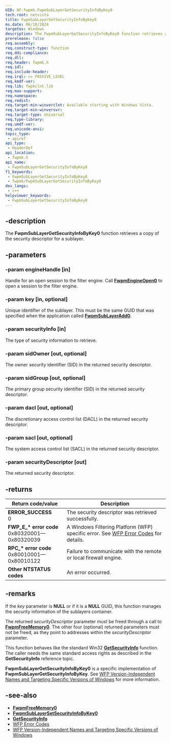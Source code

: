 ```yaml
---
UID: NF:fwpmk.FwpmSubLayerGetSecurityInfoByKey0
tech.root: netvista
title: FwpmSubLayerGetSecurityInfoByKey0
ms.date: 06/18/2024
targetos: Windows
description: The FwpmSubLayerGetSecurityInfoByKey0 function retrieves a copy of the security descriptor for a sublayer.
prerelease: false
req.assembly: 
req.construct-type: function
req.ddi-compliance: 
req.dll: 
req.header: fwpmk.h
req.idl: 
req.include-header: 
req.irql: <= PASSIVE_LEVEL
req.kmdf-ver: 
req.lib: fwpkclnt.lib
req.max-support: 
req.namespace: 
req.redist: 
req.target-min-winverclnt: Available starting with Windows Vista.
req.target-min-winversvr: 
req.target-type: Universal
req.type-library: 
req.umdf-ver: 
req.unicode-ansi: 
topic_type:
 - apiref
api_type:
 - HeaderDef
api_location:
 - fwpmk.h
api_name:
 - FwpmSubLayerGetSecurityInfoByKey0
f1_keywords:
 - FwpmSubLayerGetSecurityInfoByKey0
 - fwpmk/FwpmSubLayerGetSecurityInfoByKey0
dev_langs:
 - c++
helpviewer_keywords:
 - FwpmSubLayerGetSecurityInfoByKey0
---
```


## -description

The **FwpmSubLayerGetSecurityInfoByKey0** function retrieves a copy of the security descriptor for a sublayer.

## -parameters

### -param engineHandle [in]

Handle for an open session to the filter engine. Call **[FwpmEngineOpen0](nf-fwpmk-fwpmengineopen0.md)** to open a session to the filter engine.

### -param key [in, optional]

Unique identifier of the sublayer. This must be the same GUID that was specified when the application called **[FwpmSubLayerAdd0](nf-fwpmk-fwpmsublayeradd0.md)**.

### -param securityInfo [in]

The type of security information to retrieve.

### -param sidOwner [out, optional]

The owner security identifier (SID) in the returned security descriptor.

### -param sidGroup [out, optional]

The primary group security identifier (SID) in the returned security descriptor.

### -param dacl [out, optional]

The discretionary access control list (DACL) in the returned security descriptor.

### -param sacl [out, optional]

The system access control list (SACL) in the returned security descriptor.

### -param securityDescriptor [out]

The returned security descriptor.

## -returns

| Return code/value | Description |
|---|---|
| **ERROR_SUCCESS**<br>0 | The security descriptor was retrieved successfully. |
| **FWP_E_\* error code**<br>0x80320001—0x80320039 | A Windows Filtering Platform (WFP) specific error. See [WFP Error Codes](/windows/win32/fwp/wfp-error-codes) for details. |
| **RPC_\* error code**<br>0x80010001—0x80010122 | Failure to communicate with the remote or local firewall engine. |
| **Other NTSTATUS codes** | An error occurred. |

## -remarks

If the *key* parameter is **NULL** or if it is a **NULL** GUID, this function manages the security information of the sublayers container.

The returned *securityDescriptor* parameter must be freed through a call to **[FwpmFreeMemory0](nf-fwpmk-fwpmfreememory0.md)**. The other four (optional) returned parameters must not be freed, as they point to addresses within the *securityDescriptor* parameter.

This function behaves like the standard Win32 **[GetSecurityInfo](/windows/desktop/api/aclapi/nf-aclapi-getsecurityinfo)** function. The caller needs the same standard access rights as described in the **GetSecurityInfo** reference topic.

**FwpmSubLayerGetSecurityInfoByKey0** is a specific implementation of **FwpmSubLayerGetSecurityInfoByKey**. See [WFP Version-Independent Names and Targeting Specific Versions of Windows](/windows/desktop/FWP/wfp-version-independent-names-and-targeting-specific-versions-of-windows) for more information.

## -see-also

- **[FwpmFreeMemory0](nf-fwpmk-fwpmfreememory0.md)**
- **[FwpmSubLayerSetSecurityInfoByKey0](nf-fwpmk-fwpmsublayersetsecurityinfobykey0.md)**
- **[GetSecurityInfo](/windows/desktop/api/aclapi/nf-aclapi-getsecurityinfo)**
- [WFP Error Codes](/windows/win32/fwp/wfp-error-codes)
- [WFP Version-Independent Names and Targeting Specific Versions of Windows](/windows/desktop/FWP/wfp-version-independent-names-and-targeting-specific-versions-of-windows)
